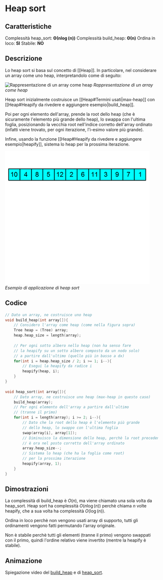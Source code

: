 # Heap sort
## Caratteristiche
Complessità heap_sort:  $\boldsymbol{\Theta(n\log(n))}$
Complessità build_heap: $\boldsymbol{\Theta(n)}$
Ordina in loco: **SI**
Stabile: **NO**

## Descrizione
Lo heap sort si basa sul concetto di [[Heap]]. In particolare, nel considerare un array come uno heap, interpretandolo come di seguito:

![Rappresentazione di un array come heap](https://www.geeksforgeeks.org/wp-content/uploads/binaryheap.png)
*Rappresentazione di un array come heap*

Heap sort inizialmente costruisce un [[Heap#Termini usati|max-heap]] con [[Heap#Heapify da rivedere e aggiungere esempio|build_heap]].

Poi per ogni elemento dell'array, prende la root dello heap (che è sicuramente l'elemento più grande dello heap), lo swappa con l'ultima foglia, posizionando la vecchia root nell'indice corretto dell'array ordinato (infatti viene trovato, per ogni iterazione, l'i-esimo valore più grande). 

Infine, usando la funzione [[Heap#Heapify da rivedere e aggiungere esempio|heapify]], sistema lo heap per la prossima iterazione.

![Esempio di applicazione di heap sort](Images/heap_sort_animation.gif)
*Esempio di applicazione di heap sort*

## Codice
````c
// Dato un array, ne costruisce uno heap
void build_heap(int array[]){
	// Considero l'array come heap (come nella figura sopra)
	Tree heap = (Tree) array;
	heap.heap_size = length(array);

	// Per ogni sotto albero nello heap (non ha senso fare
	// la heapify su un sotto albero composto da un nodo solo)
	// a partire dall'ultimo (quello più in basso a dx)
	for(int i = heap.heap_size / 2; i >= 1; i--){
		// Esegui la heapify da radice i
		heapify(heap, i);
	}
}

void heap_sort(int array[]){
	// Dato array, ne costruisce uno heap (max-heap in questo caso)
	build_heap(array);
	// Per ogni elemento dell'array a partire dall'ultimo
	// (tranne il primo)
	for(int i = length(array); i >= 2; i--){
		// Dato che la root dello heap è l'elemento più grande
		// dello heap, lo swappo con l'ultima foglia
		swap(array[i], array[1]);
		// Diminuisco la dimensione dello heap, perchè la root precedente
		// è ora nel posto corretto dell'array ordinato
		array.heap_size--;
		// Sistema lo heap (che ha la foglia come root) 
		// per la prossima iterazione
		heapify(array, 1);
	}
}
````

## Dimostrazioni
La complessità di build_heap è $O(n)$, ma viene chiamato una sola volta da heap_sort.
Heap sort ha complessità $O(n\log(n))$ perchè chiama $n$ volte heapify, che a sua volta ha complessità $O(\log(n))$.

Ordina in loco perchè non vengono usati array di supporto, tutti gli ordinamenti vengono fatti permutando l'array originale.

Non è stabile perchè tutti gli elementi (tranne il primo) vengono swappati con il primo, quindi l'ordine relativo viene invertito (mentre la heapify è stabile).


## Animazione
Spiegazione video del [build_heap](https://www.youtube.com/watch?v=WsNQuCa_-PU) e di [heap_sort](https://www.youtube.com/watch?v=_bkow6IykGM).